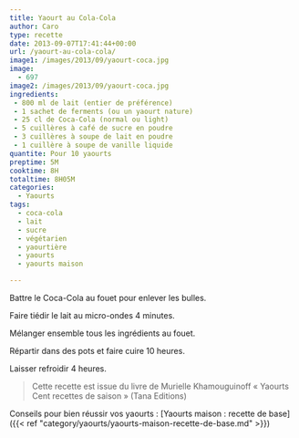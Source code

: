 ```yaml
---
title: Yaourt au Cola-Cola
author: Caro
type: recette
date: 2013-09-07T17:41:44+00:00
url: /yaourt-au-cola-cola/
image1: /images/2013/09/yaourt-coca.jpg
image:
  - 697
image2: /images/2013/09/yaourt-coca.jpg
ingredients:
 - 800 ml de lait (entier de préférence)
 - 1 sachet de ferments (ou un yaourt nature)
 - 25 cl de Coca-Cola (normal ou light)
 - 5 cuillères à café de sucre en poudre
 - 3 cuillères à soupe de lait en poudre
 - 1 cuillère à soupe de vanille liquide
quantite: Pour 10 yaourts
preptime: 5M
cooktime: 8H
totaltime: 8H05M
categories:
  - Yaourts
tags:
  - coca-cola
  - lait
  - sucre
  - végétarien
  - yaourtière
  - yaourts
  - yaourts maison

---
```

Battre le Coca-Cola au fouet pour enlever les bulles.

Faire tiédir le lait au micro-ondes 4 minutes.

Mélanger ensemble tous les ingrédients au fouet.

Répartir dans des pots et faire cuire 10 heures.

Laisser refroidir 4 heures.

> Cette recette est issue du livre de Murielle Khamouguinoff « Yaourts Cent recettes de saison » (Tana Editions)

Conseils pour bien réussir vos yaourts : [Yaourts maison : recette de base]({{< ref "category/yaourts/yaourts-maison-recette-de-base.md" >}})
